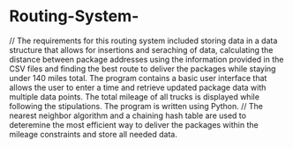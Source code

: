 # Routing-System-

// The requirements for this routing system included storing data in a data structure that allows for insertions and seraching of data, calculating the distance between package addresses using the information provided in the CSV files and finding the best route to deliver the packages while staying under 140 miles total. The program contains a basic user interface that allows the user to enter a time and retrieve updated package data with multiple data points. The total mileage of all trucks is displayed while following the stipulations. The program is written using Python. 
// The nearest neighbor algorithm and a chaining hash table are used to deteremine the most efficient way to deliver the packages within the mileage constraints and store all needed data.
